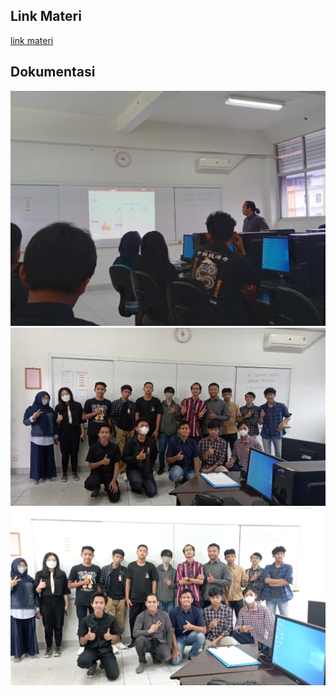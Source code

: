 ## Link Materi

[link materi](./pertemuan_offline_i/materi/pertemuan%20offline%201.pptx)


## Dokumentasi

![dokumentasi I](./pertemuan_offline_i/img/IMG_20221020_144903_HDR.jpg)
![dokumentasi II](./pertemuan_offline_i/img/IMG_20221020_153230.jpg)
![dokumentasi III](./pertemuan_offline_i/img/IMG_20221020_153247.jpg)